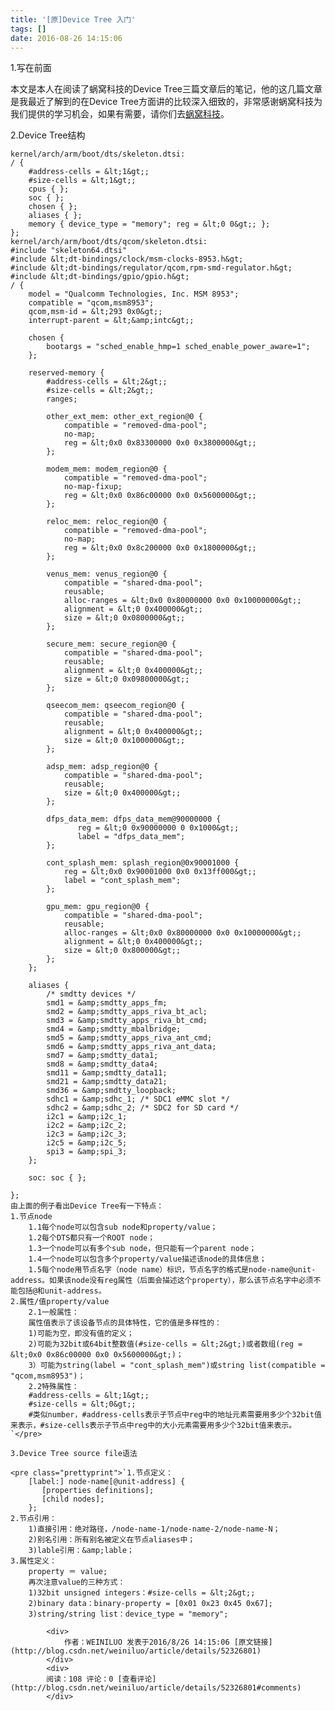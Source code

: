 ```yaml
---
title: '[原]Device Tree 入门'
tags: []
date: 2016-08-26 14:15:06
---
```


1.写在前面 

本文是本人在阅读了蜗窝科技的Device Tree三篇文章后的笔记，他的这几篇文章是我最近了解到的在Device Tree方面讲的比较深入细致的，非常感谢蜗窝科技为我们提供的学习机会，如果有需要，请你们去[蜗窝科技](http://www.wowotech.net/device_model/why-dt.html)。 

2.Device Tree结构

    kernel/arch/arm/boot/dts/skeleton.dtsi:
    / {
        #address-cells = &lt;1&gt;;
        #size-cells = &lt;1&gt;;
        cpus { };
        soc { };
        chosen { };
        aliases { };
        memory { device_type = "memory"; reg = &lt;0 0&gt;; };
    };
    kernel/arch/arm/boot/dts/qcom/skeleton.dtsi:
    #include "skeleton64.dtsi"
    #include &lt;dt-bindings/clock/msm-clocks-8953.h&gt;
    #include &lt;dt-bindings/regulator/qcom,rpm-smd-regulator.h&gt;
    #include &lt;dt-bindings/gpio/gpio.h&gt;
    / {
        model = "Qualcomm Technologies, Inc. MSM 8953";
        compatible = "qcom,msm8953";
        qcom,msm-id = &lt;293 0x0&gt;;
        interrupt-parent = &lt;&amp;intc&gt;;

        chosen {
            bootargs = "sched_enable_hmp=1 sched_enable_power_aware=1";
        };

        reserved-memory {
            #address-cells = &lt;2&gt;;
            #size-cells = &lt;2&gt;;
            ranges;

            other_ext_mem: other_ext_region@0 {
                compatible = "removed-dma-pool";
                no-map;
                reg = &lt;0x0 0x83300000 0x0 0x3800000&gt;;
            };

            modem_mem: modem_region@0 {
                compatible = "removed-dma-pool";
                no-map-fixup;
                reg = &lt;0x0 0x86c00000 0x0 0x5600000&gt;;
            };

            reloc_mem: reloc_region@0 {
                compatible = "removed-dma-pool";
                no-map;
                reg = &lt;0x0 0x8c200000 0x0 0x1800000&gt;;
            };

            venus_mem: venus_region@0 {
                compatible = "shared-dma-pool";
                reusable;
                alloc-ranges = &lt;0x0 0x80000000 0x0 0x10000000&gt;;
                alignment = &lt;0 0x400000&gt;;
                size = &lt;0 0x0800000&gt;;
            };

            secure_mem: secure_region@0 {
                compatible = "shared-dma-pool";
                reusable;
                alignment = &lt;0 0x400000&gt;;
                size = &lt;0 0x09800000&gt;;
            };

            qseecom_mem: qseecom_region@0 {
                compatible = "shared-dma-pool";
                reusable;
                alignment = &lt;0 0x400000&gt;;
                size = &lt;0 0x1000000&gt;;
            };

            adsp_mem: adsp_region@0 {
                compatible = "shared-dma-pool";
                reusable;
                size = &lt;0 0x400000&gt;;
            };

            dfps_data_mem: dfps_data_mem@90000000 {
                   reg = &lt;0 0x90000000 0 0x1000&gt;;
                   label = "dfps_data_mem";
            };

            cont_splash_mem: splash_region@0x90001000 {
                reg = &lt;0x0 0x90001000 0x0 0x13ff000&gt;;
                label = "cont_splash_mem";
            };

            gpu_mem: gpu_region@0 {
                compatible = "shared-dma-pool";
                reusable;
                alloc-ranges = &lt;0x0 0x80000000 0x0 0x10000000&gt;;
                alignment = &lt;0 0x400000&gt;;
                size = &lt;0 0x800000&gt;;
            };
        };

        aliases {
            /* smdtty devices */
            smd1 = &amp;smdtty_apps_fm;
            smd2 = &amp;smdtty_apps_riva_bt_acl;
            smd3 = &amp;smdtty_apps_riva_bt_cmd;
            smd4 = &amp;smdtty_mbalbridge;
            smd5 = &amp;smdtty_apps_riva_ant_cmd;
            smd6 = &amp;smdtty_apps_riva_ant_data;
            smd7 = &amp;smdtty_data1;
            smd8 = &amp;smdtty_data4;
            smd11 = &amp;smdtty_data11;
            smd21 = &amp;smdtty_data21;
            smd36 = &amp;smdtty_loopback;
            sdhc1 = &amp;sdhc_1; /* SDC1 eMMC slot */
            sdhc2 = &amp;sdhc_2; /* SDC2 for SD card */
            i2c1 = &amp;i2c_1;
            i2c2 = &amp;i2c_2;
            i2c3 = &amp;i2c_3;
            i2c5 = &amp;i2c_5;
            spi3 = &amp;spi_3;
        };

        soc: soc { };

    };
    由上面的例子看出Device Tree有一下特点：
    1.节点node
        1.1每个node可以包含sub node和property/value；
        1.2每个DTS都只有一个ROOT node；
        1.3一个node可以有多个sub node，但只能有一个parent node；
        1.4一个node可以包含多个property/value描述该node的具体信息；
        1.5每个node用节点名字（node name）标识，节点名字的格式是node-name@unit-address。如果该node没有reg属性（后面会描述这个property），那么该节点名字中必须不能包括@和unit-address。
    2.属性/值property/value
        2.1一般属性：
        属性值表示了该设备节点的具体特性，它的值是多样性的：
        1)可能为空，即没有值的定义；
        2)可能为32bit或64bit整数值(#size-cells = &lt;2&gt;)或者数组(reg = &lt;0x0 0x86c00000 0x0 0x5600000&gt;)；
        3）可能为string(label = "cont_splash_mem")或string list(compatible = "qcom,msm8953")；
        2.2特殊属性：
        #address-cells = &lt;1&gt;;
        #size-cells = &lt;0&gt;;
        #类似number，#address-cells表示子节点中reg中的地址元素需要用多少个32bit值来表示，#size-cells表示子节点中reg中的大小元素需要用多少个32bit值来表示。`</pre>

    3.Device Tree source file语法

    <pre class="prettyprint">`1.节点定义：
        [label:] node-name[@unit-address] { 
           [properties definitions];
           [child nodes];
        };
    2.节点引用：
        1)直接引用：绝对路径，/node-name-1/node-name-2/node-name-N；
        2)别名引用：所有别名被定义在节点aliases中；
        3)lable引用：&amp;lable；
    3.属性定义：
        property ＝ value;
        再次注意value的三种方式：
        1)32bit unsigned integers：#size-cells = &lt;2&gt;;
        2)binary data：binary-property = [0x01 0x23 0x45 0x67];
        3)string/string list：device_type = "memory";

            <div>
                作者：WEINILUO 发表于2016/8/26 14:15:06 [原文链接](http://blog.csdn.net/weiniluo/article/details/52326801)
            </div>
            <div>
            阅读：108 评论：0 [查看评论](http://blog.csdn.net/weiniluo/article/details/52326801#comments)
            </div>
